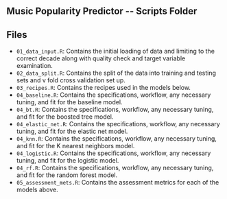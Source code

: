 ## Music Popularity Predictor -- Scripts Folder


## Files
- `01_data_input.R`: Contains the initial loading of data and limiting to the correct decade along with quality check and target variable examination.
- `02_data_split.R`: Contains the split of the data into training and testing sets and v fold cross validation set up.
- `03_recipes.R`: Contains the recipes used in the models below.
- `04_baseline.R`: Contains the specifications, workflow, any necessary tuning, and fit for the baseline model. 
- `04_bt.R`: Contains the specifications, workflow, any necessary tuning, and fit for the boosted tree model. 
- `04_elastic_net.R`: Contains the specifications, workflow, any necessary tuning, and fit for the elastic net model. 
- `04_knn.R`: Contains the specifications, workflow, any necessary tuning, and fit for the K nearest neighbors model.
- `04_logistic.R`: Contains the specifications, workflow, any necessary tuning, and fit for the logistic model. 
- `04_rf.R`: Contains the specifications, workflow, any necessary tuning, and fit for the random forest model. 
- `05_assessment_mets.R`: Contains the assessment metrics for each of the models above.
